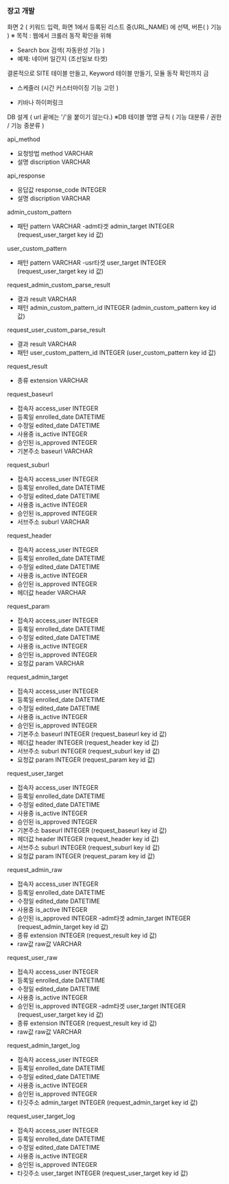 ### 장고 개발
<!-- 
화면 1 (크롤링 사이트 등록 관리화면)
- mariadb에 크롤링 대상 SITE 테이블 생성
(URL_NAME, URL) -->



화면 2 ( 키워드 입력, 화면 1에서 등록된 리스트 중(URL_NAME) 에 선택, 버튼(  ) 기능  )
※ 목적 : 웹에서 크롤러 동작 확인을 위해

<!-- - 저장된 데이터 불러 올 수 있는 화면 필요(title 기준) -->
- Search box 검색( 자동완성 기능 )
- 예제: 네이버 일간지 (조선일보 타겟)


결론적으로 SITE 테이블 만들고, Keyword 테이블 만들기, 모듈 동작 확인까지 금
- 스케줄러 (시간 커스터마이징 기능 고민 )

- 키바나 하이퍼링크









DB 설계  ( url 끝에는  '/'을 붙이기 않는다.)  ※DB 테이블 명명 규칙 ( 기능 대분류 / 권한 / 기능 중분류 )


api_method
- 요청방법	method				VARCHAR
- 설명	discription			VARCHAR


api_response
- 응답값	response_code		INTEGER
- 설명	discription			VARCHAR


admin_custom_pattern
- 패턴	pattern				VARCHAR
-adm타겟	admin_target		INTEGER		(request_user_target key id 값)



user_custom_pattern
- 패턴	pattern				VARCHAR
-usr타겟	user_target			INTEGER		(request_user_target key id 값)



request_admin_custom_parse_result
- 결과	result				VARCHAR
- 패턴	admin_custom_pattern_id			INTEGER		(admin_custom_pattern key id 값)



request_user_custom_parse_result
- 결과	result				VARCHAR
- 패턴	user_custom_pattern_id			INTEGER		(user_custom_pattern key id 값)

request_result
- 종류	extension			VARCHAR


request_baseurl   
- 접속자	access_user			INTEGER
- 등록일	enrolled_date 		DATETIME
- 수정일	edited_date			DATETIME
- 사용중	is_active			INTEGER
- 승인된	is_approved			INTEGER
- 기본주소	baseurl				VARCHAR


request_suburl
- 접속자	access_user			INTEGER
- 등록일	enrolled_date 		DATETIME
- 수정일	edited_date			DATETIME
- 사용중	is_active			INTEGER
- 승인된	is_approved			INTEGER
- 서브주소	suburl				VARCHAR


request_header
- 접속자	access_user			INTEGER
- 등록일	enrolled_date 		DATETIME
- 수정일	edited_date			DATETIME
- 사용중	is_active			INTEGER
- 승인된	is_approved			INTEGER
- 헤더값	header				VARCHAR


request_param
- 접속자	access_user			INTEGER
- 등록일	enrolled_date 		DATETIME
- 수정일	edited_date			DATETIME
- 사용중	is_active			INTEGER
- 승인된	is_approved			INTEGER
- 요청값	param				VARCHAR




request_admin_target
- 접속자	access_user			INTEGER
- 등록일	enrolled_date 		DATETIME
- 수정일	edited_date			DATETIME
- 사용중	is_active			INTEGER
- 승인된	is_approved			INTEGER
- 기본주소	baseurl				INTEGER		(request_baseurl key id 값)
- 헤더값	header				INTEGER		(request_header key id 값)
- 서브주소	suburl				INTEGER		(request_suburl key id 값)
- 요청값	param				INTEGER		(request_param key id 값)



request_user_target
- 접속자	access_user			INTEGER
- 등록일	enrolled_date 		DATETIME
- 수정일	edited_date			DATETIME
- 사용중	is_active			INTEGER
- 승인된	is_approved			INTEGER
- 기본주소	baseurl				INTEGER		(request_baseurl key id 값)
- 헤더값	header				INTEGER		(request_header key id 값)
- 서브주소	suburl				INTEGER		(request_suburl key id 값)
- 요청값	param				INTEGER		(request_param key id 값)


request_admin_raw
- 접속자	access_user			INTEGER
- 등록일	enrolled_date 		DATETIME
- 수정일	edited_date			DATETIME
- 사용중	is_active			INTEGER
- 승인된	is_approved			INTEGER
-adm타겟	admin_target		INTEGER		(request_admin_target key id 값)
- 종류	extension			INTEGER		(request_result key id 값)
- raw값	raw값				VARCHAR


request_user_raw
- 접속자	access_user			INTEGER
- 등록일	enrolled_date 		DATETIME
- 수정일	edited_date			DATETIME
- 사용중	is_active			INTEGER
- 승인된	is_approved			INTEGER
-adm타겟	user_target			INTEGER		(request_user_target key id 값)
- 종류	extension			INTEGER		(request_result key id 값)
- raw값	raw값				VARCHAR


request_admin_target_log
- 접속자	access_user			INTEGER
- 등록일	enrolled_date 		DATETIME
- 수정일	edited_date			DATETIME
- 사용중	is_active			INTEGER
- 승인된	is_approved			INTEGER
- 타깃주소	admin_target		INTEGER		(request_admin_target key id 값)


request_user_target_log
- 접속자	access_user			INTEGER
- 등록일	enrolled_date 		DATETIME
- 수정일	edited_date			DATETIME
- 사용중	is_active			INTEGER
- 승인된	is_approved			INTEGER
- 타깃주소	user_target			INTEGER		(request_user_target key id 값)